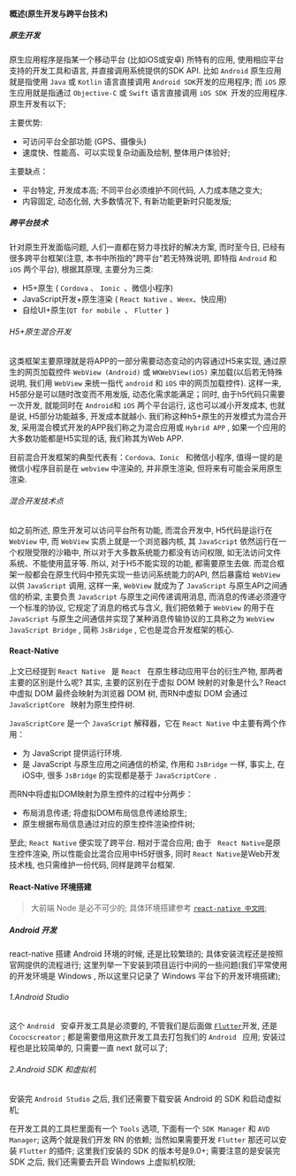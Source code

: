 #### 概述(原生开发与跨平台技术)

##### 原生开发
原生应用程序是指某一个移动平台 (比如iOS或安卓) 所特有的应用, 使用相应平台支持的开发工具和语言, 并直接调用系统提供的SDK API. 比如 `Android` 原生应用就是指使用 `Java` 或 `Kotlin` 语言直接调用 `Android SDK`开发的应用程序; 而 `iOS` 原生应用就是指通过 `Objective-C` 或 `Swift` 语言直接调用 `iOS SDK `开发的应用程序. 原生开发有以下;

主要优势:
- 可访问平台全部功能 (GPS、摄像头) 
- 速度快、性能高、可以实现复杂动画及绘制, 整体用户体验好; 

主要缺点：
- 平台特定, 开发成本高; 不同平台必须维护不同代码, 人力成本随之变大;
- 内容固定, 动态化弱, 大多数情况下, 有新功能更新时只能发版; 

##### 跨平台技术
针对原生开发面临问题, 人们一直都在努力寻找好的解决方案, 而时至今日, 已经有很多跨平台框架(注意, 本书中所指的"跨平台"若无特殊说明, 即特指 `Android` 和 `iOS` 两个平台), 根据其原理, 主要分为三类:
- H5+原生 ( `Cordova` 、 `Ionic `、微信小程序)
- JavaScript开发+原生渲染 ( `React Native` 、` Weex `、快应用)
- 自绘UI+原生(`QT for mobile `、 `Flutter `)

###### H5+原生混合开发
这类框架主要原理就是将APP的一部分需要动态变动的内容通过H5来实现, 通过原生的网页加载控件 `WebView (Android)` 或 `WKWebView(iOS)` 来加载(以后若无特殊说明, 我们用 `WebView` 来统一指代 `android` 和 `iOS` 中的网页加载控件). 这样一来, H5部分是可以随时改变而不用发版, 动态化需求能满足；同时, 由于h5代码只需要一次开发, 就能同时在 ` Android `和 `iOS` 两个平台运行, 这也可以减小开发成本, 也就是说, H5部分功能越多, 开发成本就越小. 我们称这种h5+原生的开发模式为混合开发, 采用混合模式开发的APP我们称之为混合应用或 `Hybrid APP` , 如果一个应用的大多数功能都是H5实现的话, 我们称其为Web APP. 

目前混合开发框架的典型代表有：`Cordova、Ionic ` 和微信小程序, 值得一提的是微信小程序目前是在 `webview` 中渲染的, 并非原生渲染, 但将来有可能会采用原生渲染. 

###### 混合开发技术点
如之前所述, 原生开发可以访问平台所有功能, 而混合开发中, H5代码是运行在 `WebView` 中, 而 `WebView` 实质上就是一个浏览器内核, 其 `JavaScript` 依然运行在一个权限受限的沙箱中, 所以对于大多数系统能力都没有访问权限, 如无法访问文件系统、不能使用蓝牙等. 所以, 对于H5不能实现的功能, 都需要原生去做. 而混合框架一般都会在原生代码中预先实现一些访问系统能力的API,  然后暴露给 `WebView `以供 `JavaScript` 调用, 这样一来,  `WebView` 就成为了 `JavaScript` 与原生API之间通信的桥梁, 主要负责 `JavaScript` 与原生之间传递调用消息, 而消息的传递必须遵守一个标准的协议, 它规定了消息的格式与含义, 我们把依赖于 `WebView` 的用于在 `JavaScript` 与原生之间通信并实现了某种消息传输协议的工具称之为 `WebView JavaScript Bridge` , 简称 `JsBridge` , 它也是混合开发框架的核心. 

#### React-Native

上文已经提到 `React Native ` 是 `React ` 在原生移动应用平台的衍生产物, 那两者主要的区别是什么呢? 其实, 主要的区别在于虚拟 DOM 映射的对象是什么? React中虚拟 DOM 最终会映射为浏览器 DOM 树, 而RN中虚拟 DOM 会通过 `JavaScriptCore ` 映射为原生控件树.

`JavaScriptCore`  是一个 `JavaScript` 解释器，它在 `React Native` 中主要有两个作用：
- 为 JavaScript 提供运行环境.
- 是 JavaScript 与原生应用之间通信的桥梁, 作用和 `JsBridge` 一样, 事实上, 在iOS中, 很多 `JsBridge` 的实现都是基于 `JavaScriptCore `.

而RN中将虚拟DOM映射为原生控件的过程中分两步：
- 布局消息传递; 将虚拟DOM布局信息传递给原生;
- 原生根据布局信息通过对应的原生控件渲染控件树;

至此; `React Native` 便实现了跨平台. 相对于混合应用; 由于 ` React Native`是原生控件渲染, 所以性能会比混合应用中H5好很多, 同时 `React Native`是Web开发技术栈, 也只需维护一份代码, 同样是跨平台框架.

#### React-Native 环境搭建
> 大前端 Node 是必不可少的; 具体环境搭建参考 [`react-native 中文网`](https://reactnative.cn/docs/getting-started/);

##### Android 开发
react-native 搭建 Android 环境的时候, 还是比较繁琐的; 具体安装流程还是按照官网提供的流程进行; 这里列举一下安装到项目运行中间的一些问题(我们平常使用的开发环境是 Windows , 所以这里只记录了 Windows 平台下的开发环境搭建);

###### 1.Android Studio
这个 `Android ` 安卓开发工具是必须要的, 不管我们是后面做 [`Flutter`](https://book.flutterchina.club/chapter1/mobile_development_intro.html)开发, 还是 `Cococscreator` ; 都是需要借用这款开发工具去打包我们的 `Android ` 应用; 安装过程也是比较简单的, 只需要一直 next 就可以了; 

###### 2.Android SDK 和虚拟机
安装完 `Android Studio` 之后, 我们还需要下载安装 Android 的 SDK 和启动虚拟机; 

在开发工具的工具栏里面有一个 `Tools` 选项, 下面有一个 `SDK Manager` 和 `AVD Manager`; 这两个就是我们开发 RN 的依赖; 当然如果需要开发 `Flutter` 那还可以安装 `Flutter` 的插件; 这里我们安装的 SDK 的版本号是9.0+; 需要注意的是安装完 SDK 之后, 我们还需要去开启 Windows 上虚拟机权限;






























